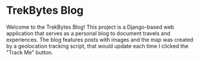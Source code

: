 # TrekBytes Blog

Welcome to the TrekBytes Blog! This project is a Django-based web application that serves as a personal blog to document travels and experiences. The blog features posts with images and the map was created by a geolocation tracking script, that would update each time I clicked the "Track Me" button.
